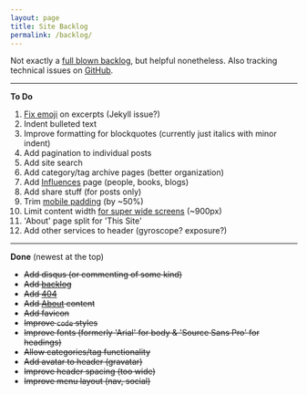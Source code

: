 ```yaml
---
layout: page
title: Site Backlog
permalink: /backlog/
---
```

Not exactly a [full blown backlog](https://www.atlassian.com/agile/backlogs/), but helpful nonetheless. Also tracking technical issues on [GitHub](https://github.com/emerywebster/emerywebster.github.io/issues).

---

**To Do**

1. [Fix emoji](https://cloudup.com/cXq_pgYPocx) on excerpts (Jekyll issue?)
2. Indent bulleted text
3. Improve formatting for blockquotes (currently just italics with minor indent)
4. Add pagination to individual posts
5. Add site search
6. Add category/tag archive pages (better organization)
7. Add [Influences](/influences) page (people, books, blogs)
8. Add share stuff (for posts only)
9. Trim [mobile padding](https://cloudup.com/cfBK6B3HpJn) (by ~50%)
10. Limit content width [for super wide screens](https://cloudup.com/cdxUYqQXM0W ) (~900px)
11. 'About' page split for 'This Site'
12. Add other services to header (gyroscope? exposure?)

---

**Done** (newest at the top)

- ~~Add disqus (or commenting of some kind)~~
- ~~Add [backlog](/backlog)~~
- ~~Add [404](/asdfghjkl)~~
- ~~Add [About](/about) content~~
- ~~Add favicon~~
- ~~Improve `code` styles~~
- ~~Improve fonts (formerly 'Arial' for body & 'Source Sans Pro' for headings)~~
- ~~Allow categories/tag functionality~~
- ~~Add avatar to header (gravatar)~~
- ~~Improve header spacing (too wide)~~
- ~~Improve menu layout (nav, social)~~



